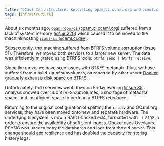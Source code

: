 ```yaml
---
title: "OCaml Infrastructure: Relocating opam.ci.ocaml.org and ocaml.ci.dev"
tags: [infrastructure]
---
```


About six months ago, [`opam-repo-ci` (opam.ci.ocaml.org)](https://opam.ci.ocaml.org) suffered from a lack of system memory ([issue 220](https://github.com/ocurrent/opam-repo-ci/issues/220)) which caused it to be moved to the machine hosting [`ocaml-ci` (ocaml.ci.dev)](https://ocaml.ci.dev).

Subsequently, that machine suffered from BTRFS volume corruption ([issue 51](https://github.com/ocaml/infrastructure/issues/51)). Therefore, we moved both services to a larger new server. The data was efficiently migrated using BTRFS tools: `btrfs send | btrfs receive`.

Since the move, we have seen issues with BTRFS metadata. Plus, we have suffered from a build-up of subvolumes, as reported by other users: [Docker gradually exhausts disk space on BTRFS](https://github.com/moby/moby/issues/27653).

Unfortunately, both services went down on Friday evening ([issue 85](https://github.com/ocaml/infrastructure/issues/85)). Analysis showed over 500 BTRFS subvolumes, a shortage of metadata space, and insufficient space to perform a BTRFS _rebalance_.

Returning to the original configuration of splitting the `ci.dev` and OCaml.org services, they have been moved onto new and separate hardware. The underlying filesystem is now a RAID1-backed ext4, formatted with `-i 8192` in order to ensure the availability of sufficient inodes. Docker uses Overlayfs. RSYNC was used to copy the databases and logs from the old server. This change should add resilience and has doubled the capacity for storing history logs.
